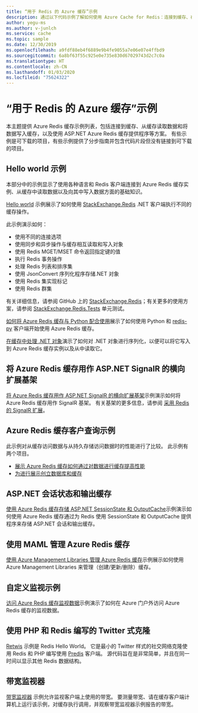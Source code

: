 ```yaml
---
title: “用于 Redis 的 Azure 缓存”示例
description: 通过以下代码示例了解如何使用 Azure Cache for Redis：连接到缓存、在缓存中读写数据、ASP.NET Azure Cache for Redis 提供程序。
author: yegu-ms
ms.author: v-junlch
ms.service: cache
ms.topic: sample
ms.date: 12/30/2019
ms.openlocfilehash: a9fdf88eb4f6889e9b4fe9055a7e06e07e4ffbd9
ms.sourcegitcommit: 6a8bf63f55c925e0e735e830d67029743d2c7c0a
ms.translationtype: HT
ms.contentlocale: zh-CN
ms.lasthandoff: 01/03/2020
ms.locfileid: "75624322"
---
```

# <a name="azure-cache-for-redis-samples"></a>“用于 Redis 的 Azure 缓存”示例
本主题提供 Azure Redis 缓存示例列表，包括连接到缓存、从缓存读取数据和将数据写入缓存，以及使用 ASP.NET Azure Redis 缓存提供程序等方案。 有些示例是可下载的项目，有些示例提供了分步指南并包含代码片段但没有链接到可下载的项目。

## <a name="hello-world-samples"></a>Hello world 示例
本部分中的示例显示了使用各种语言和 Redis 客户端连接到 Azure Redis 缓存实例、从缓存中读取数据以及向其中写入数据方面的基础知识。

[Hello world](https://github.com/rustd/RedisSamples/tree/master/HelloWorld) 示例展示了如何使用 [StackExchange.Redis](https://github.com/StackExchange/StackExchange.Redis) .NET 客户端执行不同的缓存操作。

此示例演示如何：

* 使用不同的连接选项
* 使用同步和异步操作与缓存相互读取和写入对象
* 使用 Redis MGET/MSET 命令返回指定键的值
* 执行 Redis 事务操作
* 处理 Redis 列表和排序集
* 使用 JsonConvert 序列化程序存储.NET 对象
* 使用 Redis 集实现标记
* 使用 Redis 群集

有关详细信息，请参阅 GitHub 上的 [StackExchange.Redis](https://github.com/StackExchange/StackExchange.Redis)；有关更多的使用方案，请参阅 [StackExchange.Redis.Tests](https://github.com/StackExchange/StackExchange.Redis/tree/master/tests) 单元测试。

[如何将 Azure Redis 缓存与 Python 配合使用](cache-python-get-started.md)展示了如何使用 Python 和 [redis-py](https://github.com/andymccurdy/redis-py) 客户端开始使用 Azure Redis 缓存。

[在缓存中处理 .NET 对象](cache-dotnet-how-to-use-azure-redis-cache.md#work-with-net-objects-in-the-cache)演示了如何对 .NET 对象进行序列化，以便可以将它写入到 Azure Redis 缓存实例以及从中读取它。 

## <a name="use-azure-cache-for-redis-as-a-scale-out-backplane-for-aspnet-signalr"></a>将 Azure Redis 缓存用作 ASP.NET SignalR 的横向扩展基架
[将 Azure Redis 缓存用作 ASP.NET SignalR 的横向扩展基架](https://github.com/rustd/RedisSamples/tree/master/RedisAsSignalRBackplane)示例演示如何将 Azure Redis 缓存用作 SignalR 基架。 有关基架的更多信息，请参阅 [采用 Redis 的 SignalR 扩展](https://www.asp.net/signalr/overview/performance/scaleout-with-redis)。

## <a name="azure-cache-for-redis-customer-query-sample"></a>Azure Redis 缓存客户查询示例
此示例对从缓存访问数据与从持久存储访问数据时的性能进行了比较。 此示例有两个项目。

* [展示 Azure Redis 缓存如何通过对数据进行缓存提高性能](https://github.com/rustd/RedisSamples/tree/master/RedisCacheCustomerQuerySample)
* [为进行展示创立数据库和缓存](https://github.com/rustd/RedisSamples/tree/master/SeedCacheForCustomerQuerySample)

## <a name="aspnet-session-state-and-output-caching"></a>ASP.NET 会话状态和输出缓存
[使用 Azure Redis 缓存存储 ASP.NET SessionState 和 OutputCache](https://github.com/rustd/RedisSamples/tree/master/SessionState_OutputCaching)示例演示如何使用 Azure Redis 缓存通过为 Redis 使用 SessionState 和 OutputCache 提供程序来存储 ASP.NET 会话和输出缓存。

## <a name="manage-azure-cache-for-redis-with-maml"></a>使用 MAML 管理 Azure Redis 缓存
[使用 Azure Management Libraries 管理 Azure Redis 缓存](https://github.com/rustd/RedisSamples/tree/master/ManageCacheUsingMAML)示例展示如何使用 Azure Management Libraries 来管理（创建/更新/删除）缓存。 

## <a name="custom-monitoring-sample"></a>自定义监视示例
[访问 Azure Redis 缓存监视数据](https://github.com/rustd/RedisSamples/tree/master/CustomMonitoring)示例演示了如何在 Azure 门户外访问 Azure Redis 缓存的监视数据。

## <a name="a-twitter-style-clone-written-using-php-and-redis"></a>使用 PHP 和 Redis 编写的 Twitter 式克隆
[Retwis](https://github.com/SyntaxC4-MSFT/retwis) 示例是 Redis Hello World。 它是最小的 Twitter 样式的社交网络克隆使用 Redis 和 PHP 编写使用 [Predis](https://github.com/nrk/predis) 客户端。 源代码旨在是非常简单，并且在同一时间以显示其他 Redis 数据结构。

## <a name="bandwidth-monitor"></a>带宽监视器
[带宽监视器](https://github.com/JonCole/SampleCode/tree/master/BandWidthMonitor) 示例允许监视客户端上使用的带宽。 要测量带宽、请在缓存客户端计算机上运行该示例，对缓存执行调用，并观察带宽监视器示例报告的带宽。

<!-- Update_Description: wording update -->